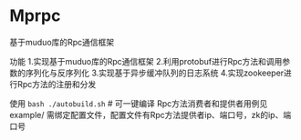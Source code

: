 # Mprpc
基于muduo库的Rpc通信框架

功能
1.实现基于muduo库的Rpc通信框架
2.利用protobuf进行Rpc方法和调用参数的序列化与反序列化
3.实现基于异步缓冲队列的日志系统
4.实现zookeeper进行Rpc方法的注册和分发

使用
`bash ./autobuild.sh` # 可一键编译
Rpc方法消费者和提供者用例见example/
需绑定配置文件，配置文件有Rpc方法提供者ip、端口号，zk的ip、端口号
